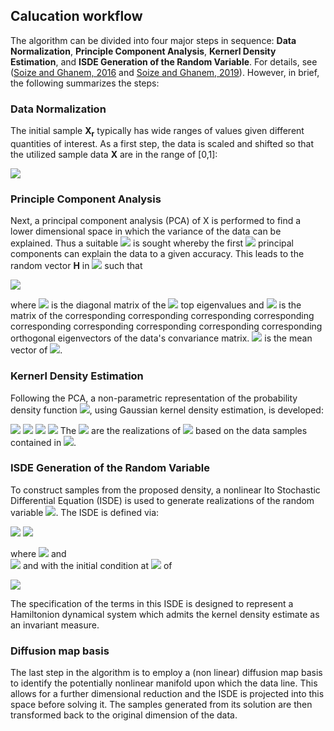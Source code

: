 ## Calucation workflow

The algorithm can be divided into four major steps in sequence: **Data Normalization**, 
**Principle Component Analysis**, **Kernerl Density Estimation**, and **ISDE Generation of the Random Variable**.
For details, see 
([Soize and Ghanem, 2016](https://doi.org/10.1016/j.jcp.2016.05.044) and [Soize and Ghanem, 2019](https://doi.org/10.1002/nme.6202)).
However, in brief, the following summarizes the steps:

### Data Normalization
The initial sample **X<sub>r</sub>** typically has wide ranges of values given different quantities of interest. 
As a first step, the data is scaled and shifted so that the utilized sample data **X** are in the range of [0,1]:

<img src="https://render.githubusercontent.com/render/math?math=[X]_{ij}=\frac{[X_r]_{ij}-min_k[X_r]_{ik}}{max_k[X_r]_{ik}-min_k[X_r]_{ik}}">

### Principle Component Analysis
Next, a principal component analysis (PCA) of X is performed to find a lower dimensional space in which the variance of the data can
be explained. Thus a suitable <img src="https://render.githubusercontent.com/render/math?math=\nu \leq n"> 
is sought whereby the first <img src="https://render.githubusercontent.com/render/math?math=\nu"> principal components can explain
the data to a given accuracy.
This leads to the random vector **H** in <img src="https://render.githubusercontent.com/render/math?math=\mathbb{R}^\nu">
such that

<img src="https://render.githubusercontent.com/render/math?math=\mathbf{H}=[\mu]^{-\frac{1}{2}}[\Phi]^T(\mathbf{X}-\hat{\mathbf{x}})">

where <img src="https://render.githubusercontent.com/render/math?math=[\mu]"> is the diagonal matrix of the 
<img src="https://render.githubusercontent.com/render/math?math=\nu"> top eigenvalues and
<img src="https://render.githubusercontent.com/render/math?math=[\Phi]=[\phi^1, \phi^2,...,\phi^\nu]"> is the matrix of the
corresponding corresponding corresponding corresponding corresponding corresponding corresponding corresponding corresponding
orthogonal eigenvectors of the data's convariance matrix.
<img src="https://render.githubusercontent.com/render/math?math=\hat{\mathbf{x}}"> is the mean vector of 
<img src="https://render.githubusercontent.com/render/math?math=\mathbf{X}">.

### Kernerl Density Estimation
Following the PCA, a non-parametric representation of the probability density function <img src="https://render.githubusercontent.com/render/math?math=p_H">,
using Gaussian kernel density estimation, is developed:

<img src="https://render.githubusercontent.com/render/math?math=p_{\mathbf{H}}(\eta) = \frac{1}{(\sqrt{2\pi}\hat{s}_\nu)^\nu}\rho(\eta)">
<img src="https://render.githubusercontent.com/render/math?math=\rho(\mathbf{\eta}) = \frac{1}{N}\sum_{j=1}^{N} exp\left\{-\frac{1}{2\hat{s}^2_\nu} \left\lVert \frac{\hat{s}_\nu}{s_\nu}(\mathbf{\eta}^j - \mathbf{\eta}) \right\rVert^2 \right\}">
<img src="https://render.githubusercontent.com/render/math?math=s_\nu = \left\{ \frac{4}{N(2 %2B \nu)} \right\}^{\frac{1}{\nu %2B 4}}">
<img src="https://render.githubusercontent.com/render/math?math=\hat{s}_\nu = \frac{s_\nu}{\sqrt{s_{\nu}^2 %2B \frac{N-1}{N}}}.">
The <img src="https://render.githubusercontent.com/render/math?math=\mathbf{\eta}^j"> are the realizations of <img
src="https://render.githubusercontent.com/render/math?math=\mathbf{H}"> based on the data samples contained in <img
src="https://render.githubusercontent.com/render/math?math=\mathbf{X}">.

### ISDE Generation of the Random Variable
To construct samples from the proposed density, a nonlinear Ito Stochastic Differential Equation (ISDE) is used to generate realizations of 
the random variable <img src="https://render.githubusercontent.com/render/math?math=\mathbf{H}">.  The ISDE is defined via:

<img src="https://render.githubusercontent.com/render/math?math=d\left[\mathbf{U}(t)\right]=\left[\mathbf{V}(t)\right] d t">
<img
src="https://render.githubusercontent.com/render/math?math=d\left[\mathbf{V}(t)\right]=\left[L\left(\left[\mathbf{U}(t)\right]\right)\right]
dt-\frac{1}{2} f_{0}\left[\mathbf{V}(t)\right] dt %2B \sqrt{f_{0}} d\left[\mathbf{W}^{\mathrm{wien}}(t)\right]">

where <img src="https://render.githubusercontent.com/render/math?math=\mathbf{U}"> and  
<img src="https://render.githubusercontent.com/render/math?math=\mathbf{V} \in \mathbb{M}_{\nu,N}"> and 
with the initial condition at <img src="https://render.githubusercontent.com/render/math?math=t = 0"> of

<img src="https://render.githubusercontent.com/render/math?math=\left[\mathbf{U}(0)\right]=\left[\eta^{\text {init }}\right],
\quad\left[\mathbf{V}(0)\right]=\left[\nu^{\text {init }}\right].">

The specification of the terms in this ISDE is designed to represent a Hamiltonion dynamical system which admits the kernel density
estimate as an invariant measure.

### Diffusion map basis ###
The last step in the algorithm is to employ a (non linear) diffusion map basis to identify the potentially nonlinear manifold upon
which the data line.  This allows for a further dimensional reduction and the ISDE is projected into this space before solving it.
The samples generated from its solution are then transformed back to the original dimension of the data.

